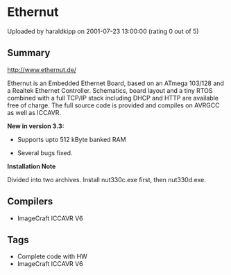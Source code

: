# Ethernut

Uploaded by haraldkipp on 2001-07-23 13:00:00 (rating 0 out of 5)

## Summary

<http://www.ethernut.de/>


Ethernut is an Embedded Ethernet Board, based on an ATmega 103/128 and a Realtek Ethernet Controller. Schematics, board layout and a tiny RTOS combined with a full TCP/IP stack including DHCP and HTTP are available free of charge. The full source code is provided and compiles on AVRGCC as well as ICCAVR.


**New in version 3.3:**


- Supports upto 512 kByte banked RAM  

- Several bugs fixed.


**Installation Note**


Divided into two archives. Install nut330c.exe first, then nut330d.exe.

## Compilers

- ImageCraft ICCAVR V6

## Tags

- Complete code with HW
- ImageCraft ICCAVR V6

